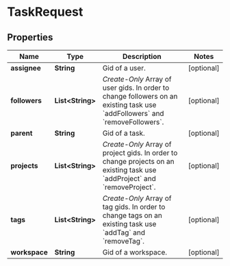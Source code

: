 # TaskRequest

## Properties
Name | Type | Description | Notes
------------ | ------------- | ------------- | -------------
**assignee** | **String** | Gid of a user. |  [optional]
**followers** | **List&lt;String&gt;** | *Create-Only* Array of user gids. In order to change followers on an existing task use &#x60;addFollowers&#x60; and &#x60;removeFollowers&#x60;. |  [optional]
**parent** | **String** | Gid of a task. |  [optional]
**projects** | **List&lt;String&gt;** | *Create-Only* Array of project gids. In order to change projects on an existing task use &#x60;addProject&#x60; and &#x60;removeProject&#x60;. |  [optional]
**tags** | **List&lt;String&gt;** | *Create-Only* Array of tag gids. In order to change tags on an existing task use &#x60;addTag&#x60; and &#x60;removeTag&#x60;. |  [optional]
**workspace** | **String** | Gid of a workspace. |  [optional]

